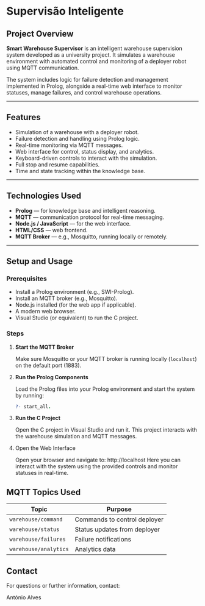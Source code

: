 # Supervisão Inteligente

## Project Overview

**Smart Warehouse Supervisor** is an intelligent warehouse supervision system developed as a university project. It simulates a warehouse environment with automated control and monitoring of a deployer robot using MQTT communication.

The system includes logic for failure detection and management implemented in Prolog, alongside a real-time web interface to monitor statuses, manage failures, and control warehouse operations.

---

## Features

- Simulation of a warehouse with a deployer robot.
- Failure detection and handling using Prolog logic.
- Real-time monitoring via MQTT messages.
- Web interface for control, status display, and analytics.
- Keyboard-driven controls to interact with the simulation.
- Full stop and resume capabilities.
- Time and state tracking within the knowledge base.

---

## Technologies Used

- **Prolog** — for knowledge base and intelligent reasoning.
- **MQTT** — communication protocol for real-time messaging.
- **Node.js / JavaScript** — for the web interface.
- **HTML/CSS** — web frontend.
- **MQTT Broker** — e.g., Mosquitto, running locally or remotely.

---

## Setup and Usage

### Prerequisites

- Install a Prolog environment (e.g., SWI-Prolog).
- Install an MQTT broker (e.g., Mosquitto).
- Node.js installed (for the web app if applicable).
- A modern web browser.
- Visual Studio (or equivalent) to run the C project.

### Steps

1. **Start the MQTT Broker**

   Make sure Mosquitto or your MQTT broker is running locally (`localhost`) on the default port (1883).

2. **Run the Prolog Components**

   Load the Prolog files into your Prolog environment and start the system by running:

   ```prolog
   ?- start_all.
3. **Run the C Project**

   Open the C project in Visual Studio and run it. This project interacts with the warehouse simulation and MQTT messages.

4. Open the Web Interface

   Open your browser and navigate to:
      http://localhost
   Here you can interact with the system using the provided controls and monitor statuses in real-time.
   
## MQTT Topics Used

| Topic               | Purpose                      |
|---------------------|-----------------------------|
| `warehouse/command`  | Commands to control deployer |
| `warehouse/status`   | Status updates from deployer |
| `warehouse/failures` | Failure notifications        |
| `warehouse/analytics`| Analytics data               |

## Contact
For questions or further information, contact:

António Alves
